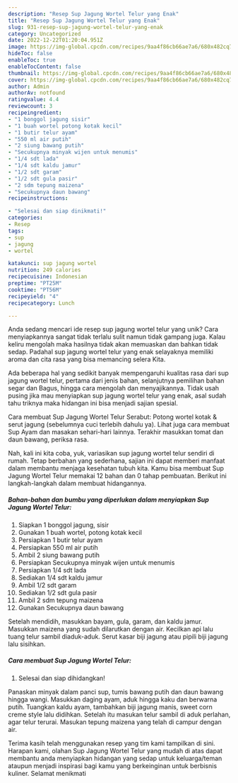 ```yaml
---
description: "Resep Sup Jagung Wortel Telur yang Enak"
title: "Resep Sup Jagung Wortel Telur yang Enak"
slug: 931-resep-sup-jagung-wortel-telur-yang-enak
category: Uncategorized
date: 2022-12-22T01:20:04.951Z
image: https://img-global.cpcdn.com/recipes/9aa4f86cb66ae7a6/680x482cq70/sup-jagung-wortel-telur-foto-resep-utama.jpg
hideToc: false
enableToc: true
enableTocContent: false
thumbnail: https://img-global.cpcdn.com/recipes/9aa4f86cb66ae7a6/680x482cq70/sup-jagung-wortel-telur-foto-resep-utama.jpg
cover: https://img-global.cpcdn.com/recipes/9aa4f86cb66ae7a6/680x482cq70/sup-jagung-wortel-telur-foto-resep-utama.jpg
author: Admin
authorAv: notfound
ratingvalue: 4.4
reviewcount: 3
recipeingredient:
- "1 bonggol jagung sisir"
- "1 buah wortel potong kotak kecil"
- "1 butir telur ayam"
- "550 ml air putih"
- "2 siung bawang putih"
- "Secukupnya minyak wijen untuk menumis"
- "1/4 sdt lada"
- "1/4 sdt kaldu jamur"
- "1/2 sdt garam"
- "1/2 sdt gula pasir"
- "2 sdm tepung maizena"
- "Secukupnya daun bawang"
recipeinstructions:

- "Selesai dan siap dinikmati!"
categories:
- Resep
tags:
- sup
- jagung
- wortel

katakunci: sup jagung wortel 
nutrition: 249 calories
recipecuisine: Indonesian
preptime: "PT25M"
cooktime: "PT56M"
recipeyield: "4"
recipecategory: Lunch

---
```





Anda sedang mencari ide resep sup jagung wortel telur yang unik? Cara menyiapkannya sangat tidak terlalu sulit namun tidak gampang juga. Kalau keliru mengolah maka hasilnya tidak akan memuaskan dan bahkan tidak sedap. Padahal sup jagung wortel telur yang enak selayaknya memiliki aroma dan cita rasa yang bisa memancing selera Kita.





Ada beberapa hal yang sedikit banyak mempengaruhi kualitas rasa dari sup jagung wortel telur, pertama dari jenis bahan, selanjutnya pemilihan bahan segar dan Bagus, hingga cara mengolah dan menyajikannya. Tidak usah pusing jika mau menyiapkan sup jagung wortel telur yang enak,      asal sudah tahu triknya maka hidangan ini bisa menjadi sajian spesial.














Cara membuat Sup Jagung Wortel Telur Serabut: Potong wortel kotak &amp; serut jagung (sebelumnya cuci terlebih dahulu ya). Lihat juga cara membuat Sup Ayam dan masakan sehari-hari lainnya. Terakhir masukkan tomat dan daun bawang, periksa rasa.






Nah, kali ini kita coba, yuk, variasikan sup jagung wortel telur sendiri di rumah. Tetap berbahan yang sederhana, sajian ini dapat memberi manfaat dalam membantu menjaga kesehatan tubuh kita. Kamu bisa membuat Sup Jagung Wortel Telur memakai 12 bahan dan 0 tahap pembuatan. Berikut ini langkah-langkah dalam membuat hidangannya.

<!--inarticleads1-->

##### Bahan-bahan dan bumbu yang diperlukan dalam menyiapkan Sup Jagung Wortel Telur:

1. Siapkan 1 bonggol jagung, sisir
1. Gunakan 1 buah wortel, potong kotak kecil
1. Persiapkan 1 butir telur ayam
1. Persiapkan 550 ml air putih
1. Ambil 2 siung bawang putih
1. Persiapkan Secukupnya minyak wijen untuk menumis
1. Persiapkan 1/4 sdt lada
1. Sediakan 1/4 sdt kaldu jamur
1. Ambil 1/2 sdt garam
1. Sediakan 1/2 sdt gula pasir
1. Ambil 2 sdm tepung maizena
1. Gunakan Secukupnya daun bawang


Setelah mendidih, masukkan bayam, gula, garam, dan kaldu jamur. Masukkan maizena yang sudah dilarutkan dengan air. Kecilkan api lalu tuang telur sambil diaduk-aduk. Serut kasar biji jagung atau pipili biji jagung lalu sisihkan. 

<!--inarticleads2-->

##### Cara membuat Sup Jagung Wortel Telur:


1. Selesai dan siap dihidangkan!

Panaskan minyak dalam panci sup, tumis bawang putih dan daun bawang hingga wangi. Masukkan daging ayam, aduk hingga kaku dan berwarna putih. Tuangkan kaldu ayam, tambahkan biji jagung manis, sweet corn creme style lalu didihkan. Setelah itu masukan telur sambil di aduk perlahan, agar telur terurai. Masukan tepung maizena yang telah di campur dengan air. 

Terima kasih telah menggunakan resep yang tim kami tampilkan di sini. Harapan kami, olahan Sup Jagung Wortel Telur yang mudah di atas dapat membantu anda menyiapkan hidangan yang sedap untuk keluarga/teman ataupun menjadi inspirasi bagi kamu yang berkeinginan untuk berbisnis kuliner. Selamat menikmati

